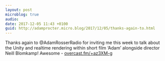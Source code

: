```yaml
---
layout: post
microblog: true
audio: 
date: 2017-12-05 11:43 +0100
guid: http://adamprocter.micro.blog/2017/12/05/thanks-again-to.html
---
```

Thanks again to @AdamRosserRadio for inviting  me this week to talk about the Unity and realtime rendering within short film ‘Adam’ alongside director Neill Blomkamp! Awesome - [overcast.fm/+az3XM-g](https://overcast.fm/+az3XM-g)
